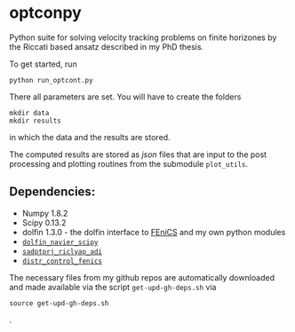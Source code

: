 # optconpy

Python suite for solving velocity tracking problems on finite horizones by the Riccati based ansatz described in my PhD thesis.

To get started, run

```
python run_optcont.py
```

There all parameters are set. You will have to create the folders 
```
mkdir data
mkdir results
```
in which the data and the results are stored.

The computed results are stored as *json* files that are input to the post processing and plotting routines from the submodule `plot_utils`.

## Dependencies:
 * Numpy 1.8.2
 * Scipy 0.13.2
 * dolfin 1.3.0 - the dolfin interface to [FEniCS](www.fenicsproject.org)
and my own python modules
 * [`dolfin_navier_scipy`](www.github.com/highlando/dolfin_navier_scipy)
 * [`sadptprj_riclyap_adi`](www.github.com/highlando/sadptprj_riclyap_adi)
 * [`distr_control_fenics`](www.github.com/highlando/distr_control_fenics)

The necessary files from my github repos are automatically downloaded and made available via the script `get-upd-gh-deps.sh` via
```
source get-upd-gh-deps.sh
```
.
